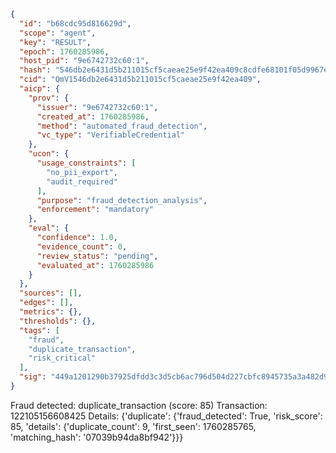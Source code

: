 ```json
{
  "id": "b68cdc95d816629d",
  "scope": "agent",
  "key": "RESULT",
  "epoch": 1760285986,
  "host_pid": "9e6742732c60:1",
  "hash": "546db2e6431d5b211015cf5caeae25e9f42ea409c8cdfe68101f05d9967ea36a",
  "cid": "QmV1546db2e6431d5b211015cf5caeae25e9f42ea409",
  "aicp": {
    "prov": {
      "issuer": "9e6742732c60:1",
      "created_at": 1760285986,
      "method": "automated_fraud_detection",
      "vc_type": "VerifiableCredential"
    },
    "ucon": {
      "usage_constraints": [
        "no_pii_export",
        "audit_required"
      ],
      "purpose": "fraud_detection_analysis",
      "enforcement": "mandatory"
    },
    "eval": {
      "confidence": 1.0,
      "evidence_count": 0,
      "review_status": "pending",
      "evaluated_at": 1760285986
    }
  },
  "sources": [],
  "edges": [],
  "metrics": {},
  "thresholds": {},
  "tags": [
    "fraud",
    "duplicate_transaction",
    "risk_critical"
  ],
  "sig": "449a1201290b37925dfdd3c3d5cb6ac796d504d227cbfc8945735a3a482d93d4"
}
```

Fraud detected: duplicate_transaction (score: 85)
Transaction: 122105156608425
Details: {'duplicate': {'fraud_detected': True, 'risk_score': 85, 'details': {'duplicate_count': 9, 'first_seen': 1760285765, 'matching_hash': '07039b94da8bf942'}}}